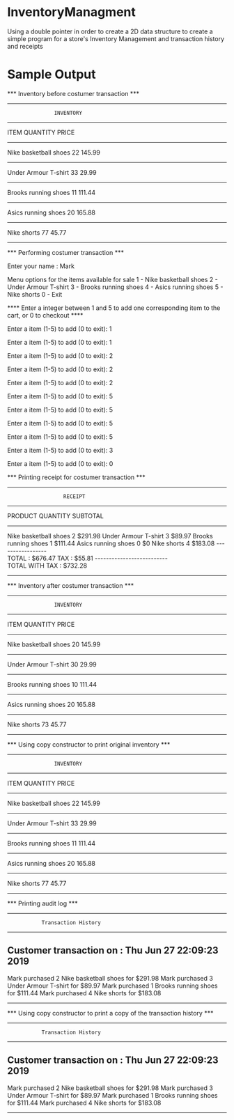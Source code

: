 # InventoryManagment
Using a double pointer in order to create a 2D data structure to create a simple program for a store's Inventory Management and transaction history and receipts 

# Sample Output
<div>
*** Inventory before costumer transaction ***

************************************************* 
                   INVENTORY
************************************************* 
ITEM                       QUANTITY    PRICE
-------------------------  ----------  -------  
Nike basketball shoes      22          145.99
-------------------------  ----------  -------  
Under Armour T-shirt       33          29.99
-------------------------  ----------  -------  
Brooks running shoes       11          111.44
-------------------------  ----------  -------  
Asics running shoes        20          165.88
-------------------------  ----------  -------  
Nike shorts                77          45.77
************************************************* 

*** Performing costumer transaction ***

Enter your name : Mark

Menu options for the items available for sale
1 - Nike basketball shoes
2 - Under Armour T-shirt
3 - Brooks running shoes
4 - Asics running shoes
5 - Nike shorts
0 - Exit

**** Enter a integer between 1 and 5 to add one corresponding item to the cart, or 0 to checkout ****

Enter a item (1-5) to add (0 to exit): 1

Enter a item (1-5) to add (0 to exit): 1

Enter a item (1-5) to add (0 to exit): 2

Enter a item (1-5) to add (0 to exit): 2

Enter a item (1-5) to add (0 to exit): 2

Enter a item (1-5) to add (0 to exit): 5

Enter a item (1-5) to add (0 to exit): 5

Enter a item (1-5) to add (0 to exit): 5

Enter a item (1-5) to add (0 to exit): 5

Enter a item (1-5) to add (0 to exit): 3

Enter a item (1-5) to add (0 to exit): 0

*** Printing receipt for costumer transaction ***

********************************************* 
                      RECEIPT
********************************************* 
PRODUCT                QUANTITY    SUBTOTAL
---------------------  ----------  ---------  
Nike basketball shoes  2           $291.98
Under Armour T-shirt   3           $89.97
Brooks running shoes   1           $111.44
Asics running shoes    0           $0
Nike shorts            4           $183.08
                           -----------------  
                           TOTAL : $676.47
                           TAX   : $55.81
                  --------------------------  
                  TOTAL WITH TAX : $732.28
********************************************* 

*** Inventory after costumer transaction ***

************************************************* 
                   INVENTORY
************************************************* 
ITEM                       QUANTITY    PRICE
-------------------------  ----------  -------  
Nike basketball shoes      20          145.99
-------------------------  ----------  -------  
Under Armour T-shirt       30          29.99
-------------------------  ----------  -------  
Brooks running shoes       10          111.44
-------------------------  ----------  -------  
Asics running shoes        20          165.88
-------------------------  ----------  -------  
Nike shorts                73          45.77
************************************************* 

*** Using copy constructor to print original inventory ***

************************************************* 
                   INVENTORY
************************************************* 
ITEM                       QUANTITY    PRICE
-------------------------  ----------  -------  
Nike basketball shoes      22          145.99
-------------------------  ----------  -------  
Under Armour T-shirt       33          29.99
-------------------------  ----------  -------  
Brooks running shoes       11          111.44
-------------------------  ----------  -------  
Asics running shoes        20          165.88
-------------------------  ----------  -------  
Nike shorts                77          45.77
************************************************* 

*** Printing audit log ***

****************************************************** 
               Transaction History 
****************************************************** 
Customer transaction on : Thu Jun 27 22:09:23 2019
------------------------------------------------------ 
Mark purchased 2 Nike basketball shoes for $291.98
Mark purchased 3 Under Armour T-shirt for $89.97
Mark purchased 1 Brooks running shoes for $111.44
Mark purchased 4 Nike shorts for $183.08
****************************************************** 

*** Using copy constructor to print a copy of the transaction history ***

****************************************************** 
               Transaction History 
****************************************************** 
Customer transaction on : Thu Jun 27 22:09:23 2019
------------------------------------------------------ 
Mark purchased 2 Nike basketball shoes for $291.98
Mark purchased 3 Under Armour T-shirt for $89.97
Mark purchased 1 Brooks running shoes for $111.44
Mark purchased 4 Nike shorts for $183.08
****************************************************** 
</div>
